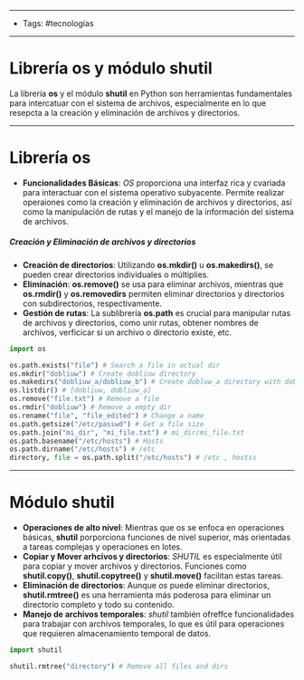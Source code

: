 ----
- Tags: #tecnologías
-----
# Librería **os** y módulo **shutil** 

La librería **os** y el módulo **shutil** en Python son herramientas fundamentales para intercatuar con el sistema de archivos, especialmente en lo que resepcta a la creación y eliminación de archivos y directorios.

----
# Librería os

- **Funcionalidades Básicas**: *OS*  proporciona una interfaz rica y cvariada para interactuar con el sistema operativo subyacente. Permite realizar operaiones como la creación y eliminación de archivos y directorios, así como la manipulación de rutas y el manejo de la información del sistema de archivos.
##### Creación y Eliminación de archivos y directorios

- **Creación de directorios**: Utilizando **os.mkdir()** u **os.makedirs()**, se pueden crear directorios individuales o múltiplies.
- **Eliminación**: **os.remove()** se usa para eliminar archivos, mientras que **os.rmdir()** y **os.removedirs** permiten eliminar directorios y directorios con subdirectorios, respectivamente.
- **Gestión de rutas**: La sublibrería **os.path** es crucial para manipular rutas de archivos y directorios, como unir rutas, obtener nombres de archivos, verficicar si un archivo o directorio existe, etc.

```python
import os 

os.path.exists("file") # Search a file in actual dir
os.mkdir("dobliuw") # Create dobliuw directory
os.makedirs("dobliuw_a/dobliuw_b") # Create dobluw_a directory with dobliuw_b subdirectory 
os.listdir() # [dobliuw, dobliuw_a]
os.remove("file.txt") # Remove a file 
os.rmdir("dobliuw") # Remove a empty dir 
os.rename("file", "file_edited") # Change a name
os.path.getsize("/etc/passwd") # Get a file size 
os.path.join("mi_dir", "mi_file.txt") # mi_dir/mi_file.txt
os.path.basename("/etc/hosts") # Hosts
os.path.dirname("/etc/hosts") # /etc
directory, file = os.path.split("/etc/hosts") # /etc , hostss
``` 
----
# Módulo shutil

- **Operaciones de alto nivel**: Mientras que os se enfoca en operaciones básicas, **shutil** porporciona funciones de nivel superior, más orientadas a tareas complejas y operaciones en lotes.
- **Copiar y Mover arhcivos y directorios**: *SHUTIL* es especialmente útil para copiar y mover archivos y directorios. Funciones como **shutil.copy()**, **shutil.copytree()** y **shutil.move()** facilitan estas tareas.
- **Eliminación de directorios**: Aunque *os* puede eliminar directorios, **shutil.rmtree()** es una herramienta más poderosa para eliminar un directorio completo y todo su contenido.
- **Manejo de archivos temporales**: *shutil* también ofreffce funcionalidades para trabajar con archivos temporales, lo que es útil para operaciones que requieren almacenamiento temporal de datos.

```python
import shutil

shutil.rmtree("directory") # Remove all files and dirs 
```